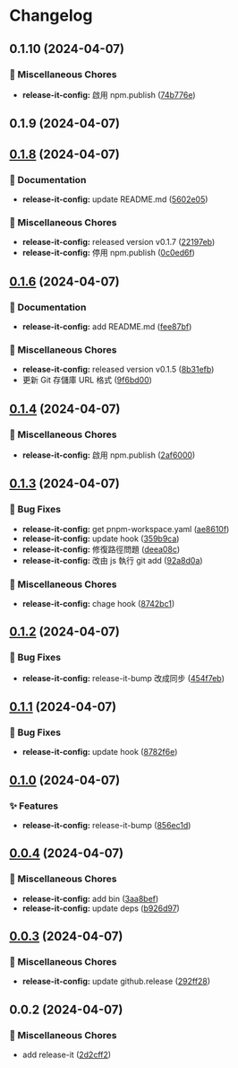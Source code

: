 # Changelog

## 0.1.10 (2024-04-07)


### 🧹 Miscellaneous Chores

* **release-it-config:** 啟用 npm.publish ([74b776e](https://github.com/jiehousekeeper/official-site/commit/74b776ee9e90862ca4a13f6ec8898195cd8295fc))

## 0.1.9 (2024-04-07)

## [0.1.8](https://github.com/jiehousekeeper/official-site/compare/@jiehousekeeper/release-it-config@0.1.6...@jiehousekeeper/release-it-config@0.1.8) (2024-04-07)


### 📝 Documentation

* **release-it-config:** update README.md ([5602e05](https://github.com/jiehousekeeper/official-site/commit/5602e0583ef00b2d69762b4df6c6cd2597d2c63d))


### 🧹 Miscellaneous Chores

* **release-it-config:** released version v0.1.7 ([22197eb](https://github.com/jiehousekeeper/official-site/commit/22197eb3efcbb45503aed40a1f9d4d9b64003d99))
* **release-it-config:** 停用 npm.publish ([0c0ed6f](https://github.com/jiehousekeeper/official-site/commit/0c0ed6f23a432ac022a3e740cc059edefa0db0b7))

## [0.1.6](https://github.com/jiehousekeeper/official-site/compare/@jiehousekeeper/release-it-config@0.1.4...@jiehousekeeper/release-it-config@0.1.6) (2024-04-07)


### 📝 Documentation

* **release-it-config:** add README.md ([fee87bf](https://github.com/jiehousekeeper/official-site/commit/fee87bf8b27fb2b3ba98720f80758e4f14c16b39))


### 🧹 Miscellaneous Chores

* **release-it-config:** released version v0.1.5 ([8b31efb](https://github.com/jiehousekeeper/official-site/commit/8b31efba9586c34a173fa0bc8e3e91f41726ba09))
* 更新 Git 存儲庫 URL 格式 ([9f6bd00](https://github.com/jiehousekeeper/official-site/commit/9f6bd00c23f226b905c7c7a92df7c0ec0a1604a5))

## [0.1.4](https://github.com/jiehousekeeper/official-site/compare/@jiehousekeeper/release-it-config@0.1.3...@jiehousekeeper/release-it-config@0.1.4) (2024-04-07)


### 🧹 Miscellaneous Chores

* **release-it-config:** 啟用 npm.publish ([2af6000](https://github.com/jiehousekeeper/official-site/commit/2af60002b8290de1d489d5ea6e506d65f1c7077e))

## [0.1.3](https://github.com/jiehousekeeper/official-site/compare/@jiehousekeeper/release-it-config@0.1.2...@jiehousekeeper/release-it-config@0.1.3) (2024-04-07)


### 🐛 Bug Fixes

* **release-it-config:** get pnpm-workspace.yaml ([ae8610f](https://github.com/jiehousekeeper/official-site/commit/ae8610feb3b8389f0ace6f146bc4711644b0245b))
* **release-it-config:** update hook ([359b9ca](https://github.com/jiehousekeeper/official-site/commit/359b9ca10cdaba58f7f1889203606594d7271d86))
* **release-it-config:** 修復路徑問題 ([deea08c](https://github.com/jiehousekeeper/official-site/commit/deea08c756ca4b427e5ab7ae24ea9d25a3654507))
* **release-it-config:** 改由 js 執行 git add ([92a8d0a](https://github.com/jiehousekeeper/official-site/commit/92a8d0a0d5fc58018209203931d38f4cfbafc410))


### 🧹 Miscellaneous Chores

* **release-it-config:** chage hook ([8742bc1](https://github.com/jiehousekeeper/official-site/commit/8742bc1e6b62537c75d72468bcfd0b8afa5968f2))

## [0.1.2](https://github.com/jiehousekeeper/official-site/compare/@jiehousekeeper/release-it-config@0.1.1...@jiehousekeeper/release-it-config@0.1.2) (2024-04-07)


### 🐛 Bug Fixes

* **release-it-config:** release-it-bump 改成同步 ([454f7eb](https://github.com/jiehousekeeper/official-site/commit/454f7eb4f66a5e6c7d4c9d528a238d564ed63eba))

## [0.1.1](https://github.com/jiehousekeeper/official-site/compare/@jiehousekeeper/release-it-config@0.1.0...@jiehousekeeper/release-it-config@0.1.1) (2024-04-07)


### 🐛 Bug Fixes

* **release-it-config:** update hook ([8782f6e](https://github.com/jiehousekeeper/official-site/commit/8782f6e0ca73c3134d0a311501413a9c9b7312db))

## [0.1.0](https://github.com/jiehousekeeper/official-site/compare/@jiehousekeeper/release-it-config@0.0.4...@jiehousekeeper/release-it-config@0.1.0) (2024-04-07)


### ✨ Features

* **release-it-config:** release-it-bump ([856ec1d](https://github.com/jiehousekeeper/official-site/commit/856ec1dcba2d5e9827d29edd944597d229d02d81))

## [0.0.4](https://github.com/jiehousekeeper/official-site/compare/@jiehousekeeper/release-it-config@0.0.3...@jiehousekeeper/release-it-config@0.0.4) (2024-04-07)


### 🧹 Miscellaneous Chores

* **release-it-config:** add bin ([3aa8bef](https://github.com/jiehousekeeper/official-site/commit/3aa8bef9fbaab3b6a57fc657883b3f6b915f4eb0))
* **release-it-config:** update deps ([b926d97](https://github.com/jiehousekeeper/official-site/commit/b926d976ff11e77ea72210643e7be8fe9a583bd5))

## [0.0.3](https://github.com/jiehousekeeper/official-site/compare/@jiehousekeeper/release-it-config@0.0.2...@jiehousekeeper/release-it-config@0.0.3) (2024-04-07)


### 🧹 Miscellaneous Chores

* **release-it-config:** update github.release ([292ff28](https://github.com/jiehousekeeper/official-site/commit/292ff28872c2e15bb39ed46c78ab1ea6a676dd4c))

## 0.0.2 (2024-04-07)


### 🧹 Miscellaneous Chores

* add release-it ([2d2cff2](https://github.com/jiehousekeeper/official-site/commit/2d2cff2214a97072de3ec4e6fe863b9321ee5a20))
